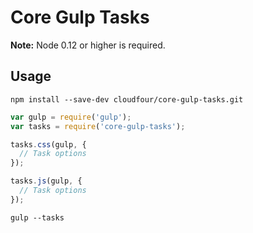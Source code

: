 # Core Gulp Tasks

**Note:** Node 0.12 or higher is required.

## Usage

```
npm install --save-dev cloudfour/core-gulp-tasks.git
```

```js
var gulp = require('gulp');
var tasks = require('core-gulp-tasks');

tasks.css(gulp, {
  // Task options
});

tasks.js(gulp, {
  // Task options
});
```

```
gulp --tasks
```
